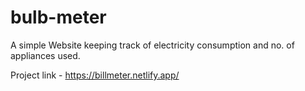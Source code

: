 # bulb-meter
A simple Website keeping track of electricity consumption and no. of appliances used.

Project link -  https://billmeter.netlify.app/
